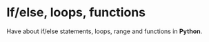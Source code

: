 # If/else, loops, functions
Have about if/else statements, loops, range and functions in **Python**.


